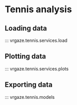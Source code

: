 # Tennis analysis

## Loading data
::: vrgaze.tennis.services.load

## Plotting data
::: vrgaze.tennis.services.plots

## Exporting data
::: vrgaze.tennis.models
